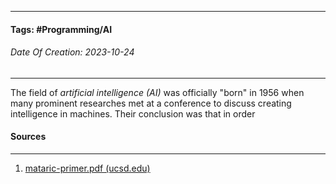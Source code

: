 __________________________________________________________________________
#### **Tags:** #Programming/AI 
###### *Date Of Creation: 2023-10-24*
__________________________________________________________________________

The field of *artificial intelligence (AI)* was officially "born" in 1956 when many prominent researches met at a conference to discuss creating intelligence in machines. Their conclusion was that in order
#### Sources
__________________________________________________________________________
1. [mataric-primer.pdf (ucsd.edu)](https://pages.ucsd.edu/~ehutchins/cogs8/mataric-primer.pdf)